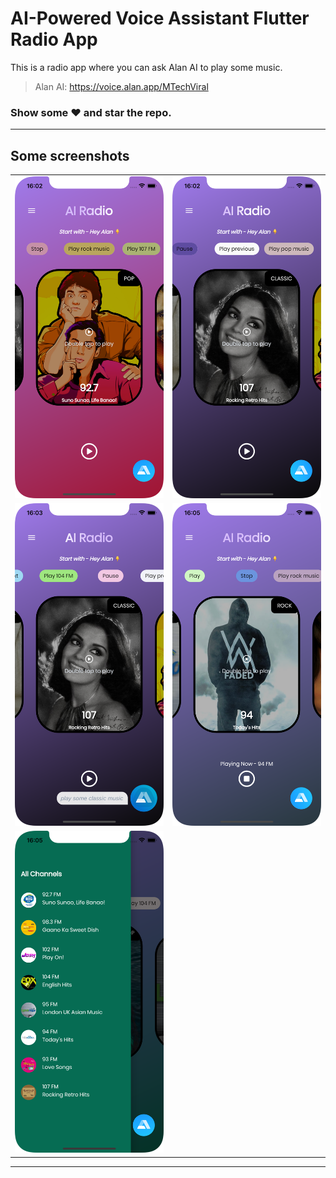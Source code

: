 # AI-Powered Voice Assistant Flutter Radio App

This is a radio app where you can ask Alan AI to play some music.



> Alan AI: https://voice.alan.app/MTechViral
>
>

### Show some :heart: and star the repo.



---


## Some screenshots

|                                      |                                      |
| ------------------------------------ | ------------------------------------ |
| <img src="ss/ai1.png"  width="300"/> | <img src="ss/ai2.png"  width="300"/> |
| <img src="ss/ai3.png" width="300"/>  | <img src="ss/ai4.png" width="300"/>  |
| <img src="ss/ai5.png" width="300"/>  |

---
